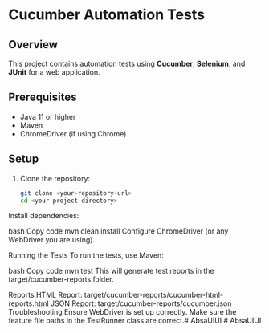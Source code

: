 # Cucumber Automation Tests

## Overview
This project contains automation tests using **Cucumber**, **Selenium**, and **JUnit** for a web application.

## Prerequisites
- Java 11 or higher
- Maven
- ChromeDriver (if using Chrome)

## Setup

1. Clone the repository:
   ```bash
   git clone <your-repository-url>
   cd <your-project-directory>
Install dependencies:

bash
Copy code
mvn clean install
Configure ChromeDriver (or any WebDriver you are using).

Running the Tests
To run the tests, use Maven:

bash
Copy code
mvn test
This will generate test reports in the target/cucumber-reports folder.

Reports
HTML Report: target/cucumber-reports/cucumber-html-reports.html
JSON Report: target/cucumber-reports/cucumber.json
Troubleshooting
Ensure WebDriver is set up correctly.
Make sure the feature file paths in the TestRunner class are correct.#   A b s a U I U I  
 #   A b s a U I U I  
 